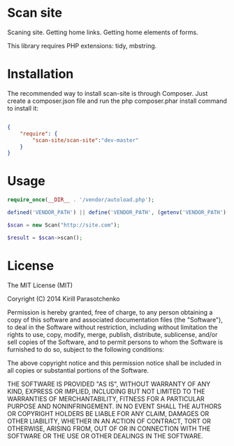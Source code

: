 Scan site
===========

Scaning site. Getting home links. Getting home elements of forms.

This library requires PHP extensions: tidy, mbstring.


Installation
==============
The recommended way to install scan-site is through Composer. Just create a composer.json file and run the php composer.phar install command to install it:
``` json

{
    "require": {
        "scan-site/scan-site":"dev-master"
    }
}
```

Usage
=======
``` php
require_once(__DIR__ . '/vendor/autoload.php');

defined('VENDOR_PATH') || define('VENDOR_PATH', (getenv('VENDOR_PATH') ? getenv('VENDOR_PATH') : __DIR__ . "/vendor"));

$scan = new Scan("http://site.com");

$result = $scan->scan();
```

License
========

The MIT License (MIT)

Coryright (C) 2014 Kirill Parasotchenko

Permission is hereby granted, free of charge, to any person obtaining a copy
of this software and associated documentation files (the "Software"), to deal
in the Software without restriction, including without limitation the rights
to use, copy, modify, merge, publish, distribute, sublicense, and/or sell
copies of the Software, and to permit persons to whom the Software is
furnished to do so, subject to the following conditions:

The above copyright notice and this permission notice shall be included in
all copies or substantial portions of the Software.

THE SOFTWARE IS PROVIDED "AS IS", WITHOUT WARRANTY OF ANY KIND, EXPRESS OR
IMPLIED, INCLUDING BUT NOT LIMITED TO THE WARRANTIES OF MERCHANTABILITY,
FITNESS FOR A PARTICULAR PURPOSE AND NONINFRINGEMENT. IN NO EVENT SHALL THE
AUTHORS OR COPYRIGHT HOLDERS BE LIABLE FOR ANY CLAIM, DAMAGES OR OTHER
LIABILITY, WHETHER IN AN ACTION OF CONTRACT, TORT OR OTHERWISE, ARISING FROM,
OUT OF OR IN CONNECTION WITH THE SOFTWARE OR THE USE OR OTHER DEALINGS IN
THE SOFTWARE.